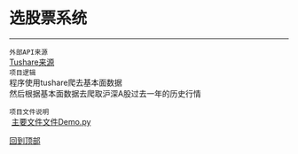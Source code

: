 # 选股票系统
***
`外部API来源`  
  [Tushare来源](http://tushare.org "悬停显示")  
`项目逻辑`   
  程序使用tushare爬去基本面数据  
  然后根据基本面数据去爬取沪深A股过去一年的历史行情  
  
`项目文件说明`   
  [主要文件文件Demo.py](Demo.py)  

[回到顶部](#readme)	 
